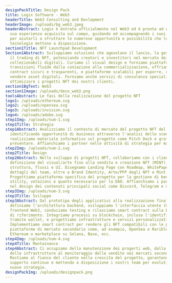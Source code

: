 ```yaml
---
designPackTitle: Design Pack
title: Logix Software - Web3
headerTitle: Web3 Consulting and Devlopment
headerImage: /uploads/bg_web3.jpeg
headerAbstract: Logix è entrata ufficialmente nel Web3 ed è pronta ad offrire la
  sua esperienza acquisita sul campo, guidando ed accompagnando i suoi clienti
  per aiutarli a sfruttare le numerose opportunità e possibilità che le nuove
  tecnologie mettono a disposizione.
section1Title: NFT Launchpad Development
Section1Abstract: Sviluppiamo soluzioni che agevolano il lancio, la gestione e
  il trading di NFT, potenziando creatori e investitori nel mercato dei
  collezionabili digitali. Curiamo il visual design e forniamo piattaforme con
  transizioni fluide dalla coniazione alla commercializzazione, offriamo smart
  contract sicuri e trasparenti, e piattaforme scalabili per esporre, comprare e
  vendere asset digitali. Forniamo anche servizi di consulenza specializzati per
  ottimizzare i progetti NFT dei nostri clienti.
section1BgText: Web3
section1Image: /uploads/deco_web3.png
toolsAbstract: Le fasi della realizzazione del progetto NFT
logo1: /uploads/ethereum.svg
logo2: /uploads/opensea.svg
logo3: /uploads/invision.svg
logo4: /uploads/adobe.svg
step1Img: /uploads/num-1.svg
step1Title: Strategia
step1Abstract: Analizziamo il contesto di mercato del progetto NFT del cliente,
  identificando opportunità di business attraverso l'analisi dello scenario,
  realizziamo materiale informativo sul progetto come Pitch Deck e grafici da
  presentare. Affianchiamo i partner nelle attività di strategia per marketing.
step2Img: /uploads/num-2.svg
step2Title: Design
step2Abstract: Nello sviluppo di progetti NFT, collaboriamo con i clienti dalla
  definizione del visual/arte fino alla vendita e creazione NFT (MINT), curando
  struttura, flussi e UI. Disegnamo Landing Page con Roadmap, WhitePaper e
  dettagli del team, oltre a Brand Identity, Arte/PFP degli NFT e Mint Page.
  Progettiamo piattaforma specifica del progetto per la gestione di benefit,
  utility, votazioni e quanto necessario per la DAO. Affianchiamo i partner per
  nel design dei contenuti principali social come Discord, Telegram e X.
step3Img: /uploads/num-3.svg
step3Title: Sviluppo
step3Abstract: Dal prototipo degli applicativi alla realizzazione finale,
  definiamo l’architettura backend, sviluppiamo l'interfaccia utente (UI)
  frontend Web3, conduciamo testing e rilasciamo smart contract sulla blockchain
  di riferimento. Integriamo processi su blockchain, inclusa l'identificazione
  tramite wallet, e progettiamo infrastrutture e servizi personalizzati.
  Implementiamo smart contract per rendere gli NFT compatibili con le principali
  piattaforme di mercato secondario come, ad esempio, OpenSea e Rarible su
  Ethereum o marketplace su Solana, Base, ecc.
step4Img: /uploads/num-4.svg
step4Title: Mantainance
step4Abstract: Ci occupiamo della manutenzione dei progerti web, dalla gestione
  delle infrastrutture al monitoraggio delle vendite nei mercati secondari.
  Restiamo al fianco del cliente nella crescita del progetto, garantendo
  supporto continuo e mettendo a disposizione i nostri team per evolutive e
  nuove strategie.
designPackImg: /uploads/designpack.png
---
```

